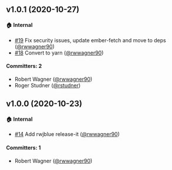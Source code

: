## v1.0.1 (2020-10-27)

#### :house: Internal
* [#19](https://github.com/expel-io/ember-ajax-fetch/pull/19) Fix security issues, update ember-fetch and move to deps ([@rwwagner90](https://github.com/rwwagner90))
* [#18](https://github.com/expel-io/ember-ajax-fetch/pull/18) Convert to yarn ([@rwwagner90](https://github.com/rwwagner90))

#### Committers: 2
- Robert Wagner ([@rwwagner90](https://github.com/rwwagner90))
- Roger Studner ([@rstudner](https://github.com/rstudner))


## v1.0.0 (2020-10-23)

#### :house: Internal
* [#14](https://github.com/expel-io/ember-ajax-fetch/pull/14) Add rwjblue release-it ([@rwwagner90](https://github.com/rwwagner90))

#### Committers: 1
- Robert Wagner ([@rwwagner90](https://github.com/rwwagner90))

